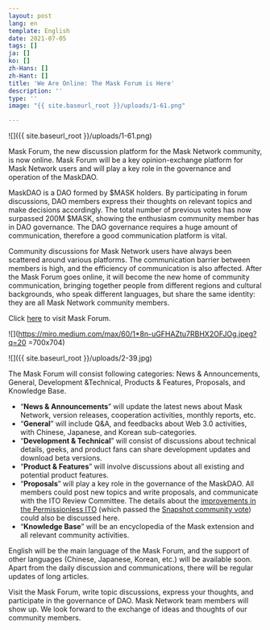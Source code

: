 ```yaml
---
layout: post
lang: en
template: English
date: 2021-07-05
tags: []
ja: []
ko: []
zh-Hans: []
zh-Hant: []
title: 'We Are Online: The Mask Forum is Here'
description: ''
type: ''
image: "{{ site.baseurl_root }}/uploads/1-61.png"

---
```

![]({{ site.baseurl_root }}/uploads/1-61.png)

Mask Forum, the new discussion platform for the Mask Network community, is now online. Mask Forum will be a key opinion-exchange platform for Mask Network users and will play a key role in the governance and operation of the MaskDAO.

MaskDAO is a DAO formed by $MASK holders. By participating in forum discussions, DAO members express their thoughts on relevant topics and make decisions accordingly. The total number of previous votes has now surpassed 200M $MASK, showing the enthusiasm community member has in DAO governance. The DAO governance requires a huge amount of communication, therefore a good communication platform is vital.

Community discussions for Mask Network users have always been scattered around various platforms. The communication barrier between members is high, and the efficiency of communication is also affected. After the Mask Forum goes online, it will become the new home of community communication, bringing together people from different regions and cultural backgrounds, who speak different languages, but share the same identity: they are all Mask Network community members.

Click [here](http://we.mask.io/) to visit Mask Forum.

!\[\](https://miro.medium.com/max/60/1*8n-uGFHAZtu7RBHX2OFJOg.jpeg?q=20 =700x704)

![]({{ site.baseurl_root }}/uploads/2-39.jpg)

The Mask Forum will consist following categories: News & Announcements, General, Development &Technical, Products & Features, Proposals, and Knowledge Base.

* “**News & Announcements**” will update the latest news about Mask Network, version releases, cooperation activities, monthly reports, etc.
* “**General**” will include Q&A, and feedbacks about Web 3.0 activities, with Chinese, Japanese, and Korean sub-categories.
* “**Development & Technical**” will consist of discussions about technical details, geeks, and product fans can share development updates and download beta versions.
* “**Product & Features**” will involve discussions about all existing and potential product features.
* “**Proposals**” will play a key role in the governance of the MaskDAO. All members could post new topics and write proposals, and communicate with the ITO Review Committee. The details about the [improvements in the Permissionless ITO](https://masknetwork.medium.com/improvements-in-the-ito-review-committee-application-process-f5811148b6a) (which passed the [Snapshot community vote](https://snapshot.org/#/masknetwork.eth/proposal/QmfYBYP7mKu7Tt6zdeVRWSh4uDPaLfz5JXT1dLS7WFiahE)) could also be discussed here.
* “**Knowledge Base**” will be an encyclopedia of the Mask extension and all relevant community activities.

English will be the main language of the Mask Forum, and the support of other languages (Chinese, Japanese, Korean, etc.) will be available soon. Apart from the daily discussion and communications, there will be regular updates of long articles.

Visit the Mask Forum, write topic discussions, express your thoughts, and participate in the governance of DAO. Mask Network team members will show up. We look forward to the exchange of ideas and thoughts of our community members.